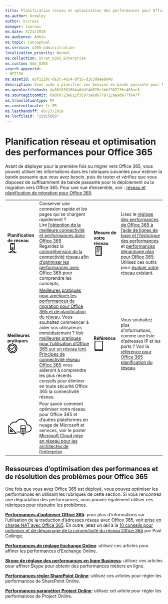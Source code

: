 ```yaml
---
title: Planification réseau et optimisation des performances pour Office 365
ms.author: krowley
author: kccross
manager: laurawi
ms.date: 8/23/2018
ms.audience: Admin
ms.topic: conceptual
ms.service: o365-administration
localization_priority: Normal
ms.collection: Strat_O365_Enterprise
ms.custom: Adm_O365
search.appverid:
- MET150
ms.assetid: e5f1228c-da3c-4654-bf16-d163daee8848
description: Vous aide à planifier vos besoins en bande passante pour Microsoft Office 365. Une fois que vous avez déployé, revenez à cet écran pour régler et résoudre les problèmes de performances d’Office 365.
ms.openlocfilehash: da8618381664a0ddf4d670cfbb2907236c468ac0
ms.sourcegitcommit: 69d60723e611f3c973a6d6779722aa9da77f647f
ms.translationtype: MT
ms.contentlocale: fr-FR
ms.lasthandoff: 08/27/2018
ms.locfileid: "22915889"
---
```

# <a name="network-planning-and-performance-tuning-for-office-365"></a>Planification réseau et optimisation des performances pour Office 365
Avant de déployer pour la première fois ou migrer vers Office 365, vous pouvez utiliser les informations dans les rubriques suivantes pour estimer la bande passante que vous avez besoin, puis de tester et vérifiez que vous disposez de suffisamment de bande passante pour le déploiement ou la migration vers Office 365. Pour une vue d’ensemble, voir : [réseau et planification de migration pour Office 365](network-and-migration-planning.md).
  
|||||
|:-----|:-----|:-----|:-----|
|**Planification de réseau** <br/> ![Réseau](media/5e9dcd06-601b-4b28-88dc-f524e7548794.png)           <br/> |Conserver une connexion rapide et les pages qui se chargent rapidement ?  <br/> Lire [l’obtention de la meilleure connectivité et performances dans Office 365](https://aka.ms/o365perfprinciples) <br/> Regardez la [compréhension de la connectivité réseau afin d’optimiser les performances avec Office 365](https://blogs.office.com/2015/03/04/understanding-network-connectivity-optimize-performance-office-365/) pour comprendre les concepts,  <br/> |**Mesure de votre réseau** <br/> ![Calculatrice.](media/d690a132-4884-40eb-a918-526bb3dff3cc.png)           <br/> |Lisez le [réglage des performances de Office 365 à l’aide de lignes de base et l’historique des performances](performance-tuning-using-baselines-and-history.md) et [performances dépannage plan pour Office 365](performance-troubleshooting-plan.md).  <br/> Utilisez ces outils pour [évaluer votre réseau existant](network-and-migration-planning.md#calculators).  <br/> |
|**Meilleures pratiques** <br/> ![Meilleures pratiques](media/2a659a5c-1007-47d3-a6c6-a19e018ab29b.png)           <br/> |[Meilleures pratiques pour améliorer les performances de migration pour Office 365 et de planification du réseau](network-and-migration-planning.md#BestPractices). Vous souhaitez commencer à aider vos utilisateurs immédiatement ? Voir [meilleures pratiques pour l’utilisation d’Office 365 sur un réseau lent](https://support.office.com/article/fd16c8d2-4799-4c39-8fd7-045f06640166).<br/> [Principes de connectivité réseau Office 365](https://aka.ms/o365networkingprinciples) vous aideront à comprendre les plus récents conseils pour éliminer en toute sécurité Office 365 la connectivité réseau.  <br/> |**Référence** <br/> ![Livre ou Journal](media/56dff3c1-f605-48d8-811f-7d13ce639ecd.png)           <br/> |Vous souhaitez plus d’informations, comme une liste d’adresses IP et les ports ? Voir la [référence pour Office 365 planification du réseau](network-and-migration-planning.md#NetReference).<br/> |
|![Voir Cloud Microsoft Networking d’affiche architectes d’entreprise](media/3094be9f-2407-4fa5-896d-aa66ef7b9bb9.png)           <br/> |Pour savoir comment optimiser votre réseau pour Office 365 et d’autres plateformes en nuage de Microsoft et services, voir le poster [Microsoft Cloud mise en réseau pour les architectes de l’entreprise](https://aka.ms/cloudarchnetworking) .  <br/> |
   
## <a name="performance-tuning-and-troubleshooting-resources-for-office-365"></a>Ressources d’optimisation des performances et de résolution des problèmes pour Office 365
<a name="apptuning"> </a>

Une fois que vous avez Office 365 est déployé, vous pouvez optimiser les performances en utilisant les rubriques de cette section. Si vous rencontrez une dégradation des performances, vous pouvez également utiliser ces rubriques pour résoudre les problèmes.
  
 **[Performances d’optimiser Office 365](tune-office-365-performance.md)**: pour plus d’informations sur l’utilisation de la traduction d’adresses réseau avec Office 365, voir [prise en charge NAT avec Office 365](nat-support-with-office-365.md). En outre, jetez un œil à la [10 conseils pour optimiser et de dépannage de la connectivité du réseau Office 365](https://blogs.technet.com/b/onthewire/archive/2014/06/18/top-10-tips-for-optimising-amp-troubleshooting-your-office-365-network-connectivity.aspx) par Paul Collinge. 
  
 **[Performances de réglage Exchange Online](tune-exchange-online-performance.md)**: utilisez ces articles pour affiner les performances d’Exchange Online. 
  
 **[Skype de réglage des performances en ligne Business](tune-skype-for-business-online-performance.md)**: utilisez ces articles pour affiner Skype pour obtenir des performances métiers en ligne. 
  
 **[Performances régler SharePoint Online](tune-sharepoint-online-performance.md)**: utilisez ces articles pour régler les performances de SharePoint Online. 
  
 **[Performances paramétrer Project Online](https://support.office.com/article/12ba0ebd-c616-42e5-b9b6-cad570e8409c)**: utilisez cet article pour régler les performances de Project Online. 
  

